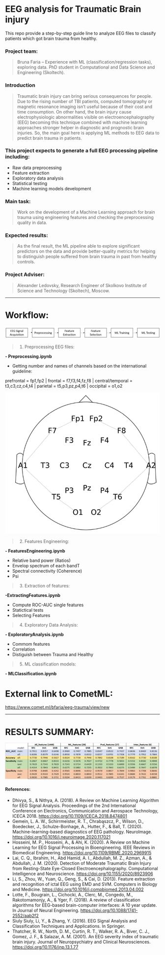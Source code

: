 # EEG analysis for Traumatic Brain injury

This repo provide a step-by-step guide line to analyze EEG files to classify patients which got brain trauma from healthy.

### Project team:

> Bruna Faria – Experience with ML (classification/regression tasks), exploring data. PhD student in Computational and Data Science and Engineering (Skoltech).


### Introduction

> Traumatic brain injury can bring serious consequences for people. Due to the rising number of TBI patients, computed tomography or magnetic resonance imaging isn’t useful because of their cost and time consumption. On other hand, the brain injury cause electrophysiologic abnormalities visible on electroencephalography (EEG) becoming this technique combined with machine learning approaches stronger helper in diagnostic and prognostic brain injuries. So, the main goal here is applying ML methods to EEG data to predict brain trauma in patients.

### This project expects to generate a full EEG processing pipeline including:

- Raw data preprocessing
- Feature extraction
- Exploratory data analysis
- Statistical testing
- Machine learning models development

### Main task:

>	Work on the development of a Machine Learning approach for brain trauma using engineering features and checking the preprocessing quality in data.

### Expected results:

> As the final result, the ML pipeline able to explore significant predictors on the data and provide better-quality metrics for helping to distinguish people suffered from brain trauma in past from healthy controls.

### Project Adviser:

> Alexander Ledovsky, Research Engineer of Skolkovo Institute of Science and Technology (Skoltech), Moscow.
________________________________________________

# Workflow:

<img src="images/Workflow.jpg" alt="My cool logo"/>

> 1) Preprocessing EEG files:

**- Preprocessing.ipynb**

- Getting number and names of channels based on the international guideline:

prefrontal = fp1,fp2 | frontal = f7,f3,f4,fz,f8 | central/temporal = t3,c3,cz,c4,t4 | parietal = t5,p3,pz,p4,t6 | occipital = o1,o2

<img src="images/Electrodes.PNG" alt="My cool logo"/>

> 2) Features Engineering:

**- FeaturesEngineering.ipynb**

- Relative band power (Ratios)
- Envelop spectrum of each bandT  
- Spectral connectivity (Coherence)    
- Psi

> 3) Extraction of features:

**-ExtractingFeatures.ipynb**

- Compute ROC-AUC single features
- Statictical tests
- Selecting Features

> 4) Exploratory Data Analysis:

**- ExploratoryAnalysis.ipynb**

- Commom features
- Correlation
- Distiguish between Trauma and Healthy

> 5) ML classification models:

**- MLClassification.ipynb**


# External link to CometML:

https://www.comet.ml/bfaria/eeg-trauma/view/new
________________________________________________

# RESULTS SUMMARY:

<img src="images/AllResults.png" alt="My cool logo"/>


#### References:

- Dhivya, S., & Nithya, A. (2018). A Review on Machine Learning Algorithm for EEG Signal Analysis. Proceedings of the 2nd International Conference on Electronics, Communication and Aerospace Technology, ICECA 2018. https://doi.org/10.1109/ICECA.2018.8474801
- Gemein, L. A. W., Schirrmeister, R. T., Chrabąszcz, P., Wilson, D., Boedecker, J., Schulze-Bonhage, A., Hutter, F., & Ball, T. (2020). Machine-learning-based diagnostics of EEG pathology. NeuroImage. https://doi.org/10.1016/j.neuroimage.2020.117021
- Hosseini, M. P., Hosseini, A., & Ahi, K. (2020). A Review on Machine Learning for EEG Signal Processing in Bioengineering. IEEE Reviews in Biomedical Engineering. https://doi.org/10.1109/RBME.2020.2969915
- Lai, C. Q., Ibrahim, H., Abd Hamid, A. I., Abdullah, M. Z., Azman, A., & Abdullah, J. M. (2020). Detection of Moderate Traumatic Brain Injury from Resting-State Eye-Closed Electroencephalography. Computational Intelligence and Neuroscience. https://doi.org/10.1155/2020/8923906
- Li, S., Zhou, W., Yuan, Q., Geng, S., & Cai, D. (2013). Feature extraction and recognition of ictal EEG using EMD and SVM. Computers in Biology and Medicine. https://doi.org/10.1016/j.compbiomed.2013.04.002
- Lotte, F., Bougrain, L., Cichocki, A., Clerc, M., Congedo, M., Rakotomamonjy, A., & Yger, F. (2018). A review of classification algorithms for EEG-based brain-computer interfaces: A 10 year update. In Journal of Neural Engineering. https://doi.org/10.1088/1741-2552/aab2f2
- Siuly Siuly, Li, Y., & Zhang, Y. (2016). EEG Signal Analysis and Classification Techniques and Applications. In Springer.
- Thatcher, R. W., North, D. M., Curtin, R. T., Walker, R. A., Biver, C. J., Gomez, J. F., & Salazar, A. M. (2001). An EEG severity index of traumatic brain injury. Journal of Neuropsychiatry and Clinical Neurosciences. https://doi.org/10.1176/jnp.13.1.77

